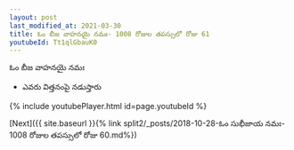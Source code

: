 ```yaml
---
layout: post
last_modified_at: 2021-03-30
title: ఓం బీజ వాహనయై నమః- 1008 రోజుల తపస్సులో రోజు 61
youtubeId: Tt1qlGbauK0
---
```

 
 
 ఓం బీజ వాహనయై నమః  
 
 -  ఎవరు విత్తనంపై నడుస్తారు 
 
  
 
  
 
 
 
 
 
 


{% include youtubePlayer.html id=page.youtubeId %}
 
[Next]({{ site.baseurl }}{% link  split2/_posts/2018-10-28-ఓం సుభీజాయ నమః- 1008 రోజుల తపస్సులో రోజు 60.md%})
 
